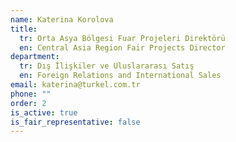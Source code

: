 ```yaml
---
name: Katerina Korolova
title:
  tr: Orta Asya Bölgesi Fuar Projeleri Direktörü
  en: Central Asia Region Fair Projects Director
department:
  tr: Dış İlişkiler ve Uluslararası Satış
  en: Foreign Relations and International Sales
email: katerina@turkel.com.tr
phone: ""
order: 2
is_active: true
is_fair_representative: false
---
```

